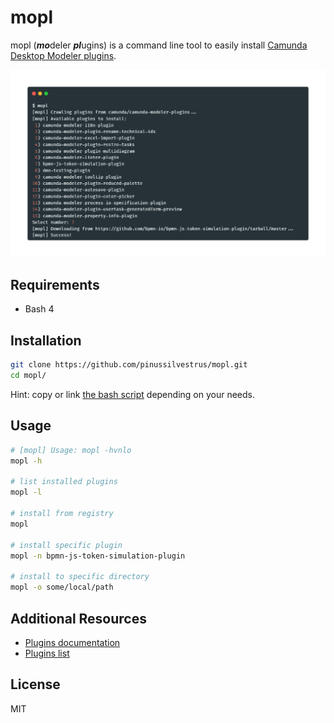 # mopl

mopl (***mo***deler ***pl***ugins) is a command line tool to easily install [Camunda Desktop Modeler plugins](https://github.com/camunda/camunda-modeler-plugins).

![Screenshot](./docs/screenshot.png)

## Requirements

* Bash 4

## Installation

```sh
git clone https://github.com/pinussilvestrus/mopl.git
cd mopl/
```

Hint: copy or link [the bash script](https://github.com/pinussilvestrus/mopl/tree/main/bin) depending on your needs.

## Usage

```sh
# [mopl] Usage: mopl -hvnlo
mopl -h

# list installed plugins
mopl -l

# install from registry
mopl

# install specific plugin
mopl -n bpmn-js-token-simulation-plugin 

# install to specific directory
mopl -o some/local/path 
```

## Additional Resources

* [Plugins documentation](https://docs.camunda.io/docs/components/modeler/desktop-modeler/plugins/)
* [Plugins list](https://github.com/camunda/camunda-modeler-plugins)

## License

MIT
